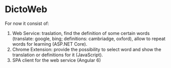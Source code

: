 # DictoWeb
For now it consist of:
1. Web Service: traslation, find the definition of some certain words (translate: google, bing; definitions: cambriadge, oxford), allow to repeat words for learning (ASP.NET Core).
2. Chrome Extension: provide the possibility to select word and show the translation or definitions for it (JavaScript).
3. SPA client for the web service (Angular 6)



